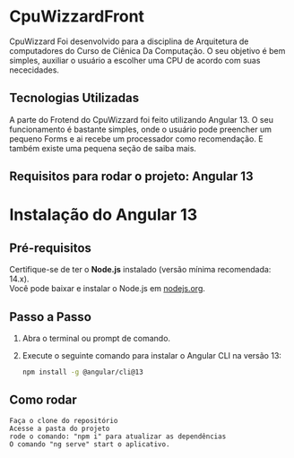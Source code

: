 # CpuWizzardFront
   CpuWizzard Foi desenvolvido para a disciplina de Arquitetura de computadores do Curso de Ciênica Da Computação. O seu objetivo é bem simples, auxiliar o usuário a escolher uma CPU de acordo com suas nececidades.


## Tecnologias Utilizadas

  A parte do Frotend do CpuWizzard foi feito utilizando Angular 13. O seu funcionamento é bastante simples, onde o usuário pode preencher um pequeno Forms e ai recebe um processador como recomendação. E também existe uma pequena seção de saiba mais.

## Requisitos para rodar o projeto:  Angular 13
  # Instalação do Angular 13

## Pré-requisitos
Certifique-se de ter o **Node.js** instalado (versão mínima recomendada: 14.x).  
Você pode baixar e instalar o Node.js em [nodejs.org](https://nodejs.org/).

## Passo a Passo

1. Abra o terminal ou prompt de comando.  
2. Execute o seguinte comando para instalar o Angular CLI na versão 13:

   ```bash
   npm install -g @angular/cli@13


## Como rodar

    Faça o clone do repositório
    Acesse a pasta do projeto
    rode o comando: "npm i" para atualizar as dependências
    O comando "ng serve" start o aplicativo.

